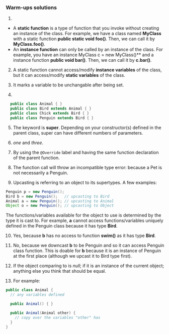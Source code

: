 ### Warm-ups solutions
1.
  - A **static function** is a type of function that you invoke without creating an instance of the class. For example, we have a class named **MyClass** with a static function **public static void foo()**. Then, we can call it by **MyClass.foo()**.
  - An **instance function** can only be called by an instance of the class. For example, you have an instance MyClass c = new MyClass()** and a instance function **public void bar()**. Then, we can call it by **c.bar()**.

2. A static function cannot access/modify **instance variables** of the class, but it can access/modify **static variables** of the class.

3. It marks a variable to be unchangable after being set.

4.
  ```java
    public class Animal { }
    public class Bird extends Animal { }
    public class Chick extends Bird { }
    public class Penguin extends Bird { }
  ```
5. The keyword is **super**. Depending on your constructor(s) defined in the parent class, super can have different numbers of parameters.

6. _one_ and _three_.

7. By using the `@Override` label and having the same function declaration of the parent function.

8. The function call will throw an incompatible type error: because a Pet is not necessarily a Penguin.

9. Upcasting is referring to an object to its supertypes. A few examples:
  ```java
  Penguin p = new Penguin();
  Bird b = new Penguin();   // upcasting to Bird
  Animal a = new Penguin(); // upcasting to Animal
  Object o = new Penguin(); // upcasting to Object
  ```
  The functions/variables available for the object to use is determined by the type it is cast to. For example, **a** cannot access functions/variables uniquely defined in the Penguin class because it has type **Bird**.

10. Yes, because **b** has no access to function **swim()** as it has type **Bird**.

11. No, because we downcast **b** to be Penguin and so it can access Penguin class function. This is doable for **b** because it is an instance of Penguin at the first place (although we upcast it to Bird type first).

12. If the object comparing to is _null_; if it is an instance of the current object; anything else you think that should be equal.

13. For example:
  ```java
  public class Animal {
    // any variables defined

    public Animal() { }

    public Animal(Animal other) {
      // copy over the variables "other" has
    }
  }
  ```
